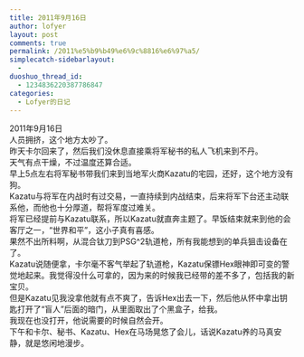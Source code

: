 ```yaml
---
title: 2011年9月16日
author: lofyer
layout: post
comments: true
permalink: /2011%e5%b9%b49%e6%9c%8816%e6%97%a5/
simplecatch-sidebarlayout:
  - 
duoshuo_thread_id:
  - 1234836220387786847
categories:
  - Lofyer的日记
---
```

2011年9月16日  
人员拥挤，这个地方太吵了。  
昨天卡尔回来了，然后我们没休息直接乘将军秘书的私人飞机来到不丹。  
天气有点干燥，不过温度还算合适。  
早上5点左右将军秘书带我们来到当地军火商Kazatu的宅园，还好，这个地方没有狗。  
Kazatu与将军在内战时有过交易，一直持续到内战结束，后来将军下台还主动联系他，而他也十分厚道，帮将军度过难关。  
将军已经提前与Kazatu联系，所以Kazatu就直奔主题了。早饭结束就来到他的会客厅之一，“世界和平”，这小子真有喜感。  
果然不出所料啊，从混合钛刀到PSG^2轨道枪，所有我能想到的单兵狙击设备在了。  
Kazatu说随便拿，卡尔毫不客气举起了轨道枪，Kazatu保镖Hex眼神即可变的警觉地起来。我觉得没什么可拿的，因为来的时候我已经带的差不多了，包括我的新宝贝。  
但是Kazatu见我没拿他就有点不爽了，告诉Hex出去一下，然后他从怀中拿出钥匙打开了“盲人”后面的暗门，从里面取出了个黑盒子，给我。  
我现在也没打开，他说需要的时候自然会开。  
下午和卡尔、秘书、Kazatu、Hex在马场晃悠了会儿，话说Kazatu养的马真安静，就是悠闲地漫步。